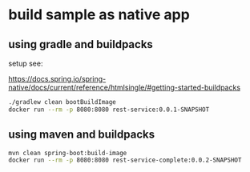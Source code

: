 # build sample as native app
## using gradle and buildpacks

setup see: 

https://docs.spring.io/spring-native/docs/current/reference/htmlsingle/#getting-started-buildpacks

```bash
./gradlew clean bootBuildImage
docker run --rm -p 8080:8080 rest-service:0.0.1-SNAPSHOT
```


## using maven and buildpacks

```bash
mvn clean spring-boot:build-image
docker run --rm -p 8080:8080 rest-service-complete:0.0.2-SNAPSHOT
```
